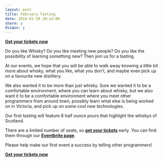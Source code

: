 ```yaml
---
layout: post
title: February Tasting
date: 2014-01-20 20:14:00
share: y
disqus: y
---
```


**[Get your tickets now](http://www.eventbrite.ca/e/whisky-oriented-development-february-tasting-tickets-10266380019?utm_campaign=new_eventv2&utm_medium=website&utm_source=eb_email&utm_term=eventurl_text)**

Do you like Whisky? Do you like meeting new people? Do you like the possibility of learning something new? Then join us for a tasting.

At our events, we hope that you will be able to walk away knowing a little bit more about whisky, what you like, what you don't, and maybe even pick up on a favourite new distillery.

We also wanted it to be more than just whisky. Sure we wanted it to be a comfortable environment, where you can learn about whisky, but we also 
want it to be a comfortable environment where you meet other programmers from around town, possibly learn what else is being worked on in Victoria, 
and pick up on some cool new technologies.

Our first tasting will feature 8 half ounce pours that highlight the whiskys of Scotland.

There are a limited number of seats, so **[get your tickets](http://www.eventbrite.ca/e/whisky-oriented-development-february-tasting-tickets-10266380019?utm_campaign=new_eventv2&utm_medium=website&utm_source=eb_email&utm_term=eventurl_text)** early. You can find them through our **[Eventbrite page](http://www.eventbrite.ca/e/whisky-oriented-development-february-tasting-tickets-10266380019?utm_campaign=new_eventv2&utm_medium=website&utm_source=eb_email&utm_term=eventurl_text)**.

Please help make our first event a success by telling other programmers!

**[Get your tickets now](http://www.eventbrite.ca/e/whisky-oriented-development-february-tasting-tickets-10266380019?utm_campaign=new_eventv2&utm_medium=website&utm_source=eb_email&utm_term=eventurl_text)**
